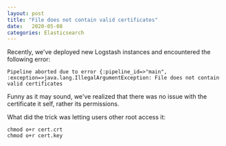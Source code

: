 ```yaml
---
layout: post
title: "File does not contain valid certificates"
date:   2020-05-08
categories: Elasticsearch
---
```


Recently, we've deployed new Logstash instances and encountered the following error:

```
Pipeline aborted due to error {:pipeline_id=>"main", :exception=>java.lang.IllegalArgumentException: File does not contain valid certificates
```

Funny as it may sound, we've realized that there was no issue with the certificate it self, rather its permissions.

What did the trick was letting users other root access it:


```
chmod o+r cert.crt
chmod o+r cert.key
```
